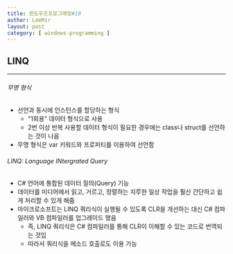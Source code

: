 ```yaml
---
title: 윈도우즈프로그래밍#19
author: LeeMir
layout: post
category: [ windows-programming ]
---
```


## LINQ

- - -

###### 무명 형식

- 선언과 동시에 인스턴스를 할당하는 형식
  - "1회용" 데이터 형식으로 사용
  - 2번 이상 반복 사용할 데이터 형식이 필요한 경우에는 class나 struct를 선언하는 것이 나음
- 무명 형식은 var 키워드와 프로퍼티를 이용하여 선언함



###### LINQ: Language INtergrated Query

- C# 언어에 통합된 데이터 질의(Query) 기능
- 데이터를 미디어에서 읽고, 거르고, 정렬하는 지루한 일상 작업을 훨신 간단하고 쉽게 처리할 수 있게 해줌
- 마이크로소프트는 LINQ 쿼리식이 실행될 수 있도록 CLR을 개선하는 대신 C# 컴파일러와 VB 컴파일러를 업그레이드 했음
  - 즉, LINQ 쿼리식은 C# 컴파일러를 통해 CLR이 이해할 수 있는 코드로 번역되는 것임
  - 따라서 쿼리식을 메소드 호출로도 이용 가능
